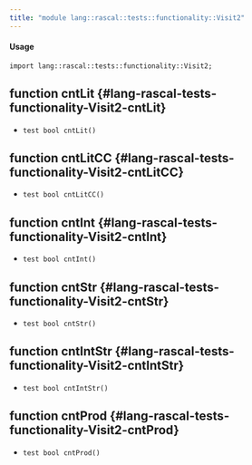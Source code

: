 ```yaml
---
title: "module lang::rascal::tests::functionality::Visit2"
---
```


#### Usage

`import lang::rascal::tests::functionality::Visit2;`


## function cntLit {#lang-rascal-tests-functionality-Visit2-cntLit}

* ``test bool cntLit()``

## function cntLitCC {#lang-rascal-tests-functionality-Visit2-cntLitCC}

* ``test bool cntLitCC()``

## function cntInt {#lang-rascal-tests-functionality-Visit2-cntInt}

* ``test bool cntInt()``

## function cntStr {#lang-rascal-tests-functionality-Visit2-cntStr}

* ``test bool cntStr()``

## function cntIntStr {#lang-rascal-tests-functionality-Visit2-cntIntStr}

* ``test bool cntIntStr()``

## function cntProd {#lang-rascal-tests-functionality-Visit2-cntProd}

* ``test bool cntProd()``

